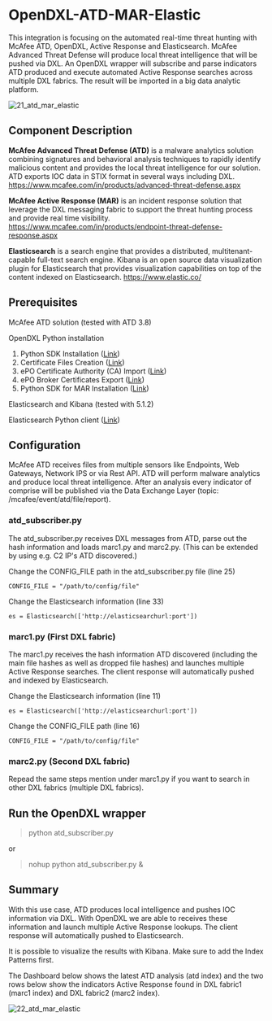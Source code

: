 # OpenDXL-ATD-MAR-Elastic

This integration is focusing on the automated real-time threat hunting with McAfee ATD, OpenDXL, Active Response and Elasticsearch. McAfee Advanced Threat Defense will produce local threat intelligence that will be pushed via DXL. An OpenDXL wrapper will subscribe and parse indicators ATD produced and execute automated Active Response searches across multiple DXL fabrics. The result will be imported in a big data analytic platform. 

![21_atd_mar_elastic](https://cloud.githubusercontent.com/assets/25227268/25066632/0b645b44-222c-11e7-9faa-e364f99e477a.PNG)

## Component Description
**McAfee Advanced Threat Defense (ATD)** is a malware analytics solution combining signatures and behavioral analysis techniques to rapidly identify malicious content and provides the local threat intelligence for our solution. ATD exports IOC data in STIX format in several ways including DXL. https://www.mcafee.com/in/products/advanced-threat-defense.aspx

**McAfee Active Response (MAR)** is an incident response solution that leverage the DXL messaging fabric to support the threat hunting process and provide real time visibility. https://www.mcafee.com/in/products/endpoint-threat-defense-response.aspx

**Elasticsearch** is a search engine that provides a distributed, multitenant-capable full-text search engine. Kibana is an open source data visualization plugin for Elasticsearch that provides visualization capabilities on top of the content indexed on Elasticsearch. https://www.elastic.co/

## Prerequisites
McAfee ATD solution (tested with ATD 3.8)

OpenDXL Python installation
1. Python SDK Installation ([Link](https://opendxl.github.io/opendxl-client-python/pydoc/installation.html))
2. Certificate Files Creation ([Link](https://opendxl.github.io/opendxl-client-python/pydoc/certcreation.html))
3. ePO Certificate Authority (CA) Import ([Link](https://opendxl.github.io/opendxl-client-python/pydoc/epocaimport.html))
4. ePO Broker Certificates Export ([Link](https://opendxl.github.io/opendxl-client-python/pydoc/epobrokercertsexport.html))
5. Python SDK for MAR Installation ([Link](https://github.com/opendxl/opendxl-mar-client-python))

Elasticsearch and Kibana (tested with 5.1.2)

Elasticsearch Python client ([Link](https://github.com/elastic/elasticsearch-py))

## Configuration
McAfee ATD receives files from multiple sensors like Endpoints, Web Gateways, Network IPS or via Rest API. ATD will perform malware analytics and produce local threat intelligence. After an analysis every indicator of comprise will be published via the Data Exchange Layer (topic: /mcafee/event/atd/file/report).

### atd_subscriber.py
The atd_subscriber.py receives DXL messages from ATD, parse out the hash information and loads marc1.py and marc2.py. (This can be extended by using e.g. C2 IP's ATD discovered.)

Change the CONFIG_FILE path in the atd_subscriber.py file (line 25)

`CONFIG_FILE = "/path/to/config/file"`

Change the Elasticsearch information (line 33)

`es = Elasticsearch(['http://elasticsearchurl:port'])`

### marc1.py (First DXL fabric)
The marc1.py receives the hash information ATD discovered (including the main file hashes as well as dropped file hashes) and launches multiple Active Response searches. The client response will automatically pushed and indexed by Elasticsearch.

Change the Elasticsearch information (line 11)

`es = Elasticsearch(['http://elasticsearchurl:port'])`

Change the CONFIG_FILE path (line 16)

`CONFIG_FILE = "/path/to/config/file"`

### marc2.py (Second DXL fabric)
Repead the same steps mention under marc1.py if you want to search in other DXL fabrics (multiple DXL fabrics).

## Run the OpenDXL wrapper
> python atd_subscriber.py

or

> nohup python atd_subscriber.py &

## Summary
With this use case, ATD produces local intelligence and pushes IOC information via DXL. With OpenDXL we are able to receives these information and launch multiple Active Response lookups. The client response will automatically pushed to Elasticsearch.

It is possible to visualize the results with Kibana. Make sure to add the Index Patterns first.

The Dashboard below shows the latest ATD analysis (atd index) and the two rows below show the indicators Active Response found in DXL fabric1 (marc1 index) and DXL fabric2 (marc2 index).

![22_atd_mar_elastic](https://cloud.githubusercontent.com/assets/25227268/25066853/9b207370-2232-11e7-981b-5e84ed242d18.PNG)






